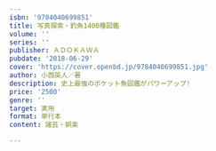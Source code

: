 ```yaml
---
isbn: '9784040699851'
title: 写真探索・釣魚1400種図鑑
volume: ''
series: ''
publisher: ＡＤＯＫＡＷＡ
pubdate: '2018-06-29'
cover: 'https://cover.openbd.jp/9784040699851.jpg'
author: 小西英人／著
description: 史上最強のポケット魚図鑑がパワーアップ!
price: '2500'
genre: ''
target: 実用
format: 単行本
content: 諸芸・娯楽

---
```

